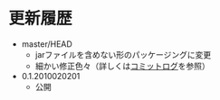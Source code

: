 # 更新履歴

 - master/HEAD
   * jarファイルを含めない形のパッケージングに変更
   * 細かい修正色々（詳しくは[コミットログ](https://github.com/piroor/reloadprogressively/commits/master)を参照）
 - 0.1.2010020201
   * 公開
